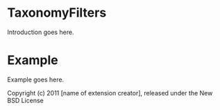 TaxonomyFilters
===============

Introduction goes here.


Example
=======

Example goes here.


Copyright (c) 2011 [name of extension creator], released under the New BSD License

